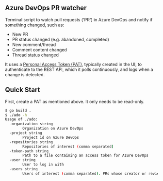 ## Azure DevOps PR watcher

Terminal script to watch pull requests ('PR') in Azure DevOps and notify if something changed, such as:
- New PR
- PR status changed (e.g. abandoned, completed)
- New comment/thread
- Comment content changed
- Thread status changed

It uses a [Personal Access Token (PAT)](https://learn.microsoft.com/en-us/azure/devops/organizations/accounts/use-personal-access-tokens-to-authenticate?toc=%2Fazure%2Fdevops%2Forganizations%2Fsecurity%2Ftoc.json&view=azure-devops&tabs=Windows), typically created in the UI, to authenticate to the REST API, which it polls continuously, and logs when a change is detected.


## Quick Start

First, create a PAT as mentioned above. It only needs to be read-only.

```sh
$ go build .
$ ./ado -h                                                                                              [master]
Usage of ./ado:
  -organization string
        Organization on Azure DevOps
  -project string
        Project id on Azure DevOps
  -repositories string
        Repositories of interest (comma separated)
  -token-path string
        Path to a file containing an access token for Azure DevOps
  -user string
        User to log in with
  -users string
        Users of interest (comma separated). PRs whose creator or reviewers match at least one of those will be shown
```


